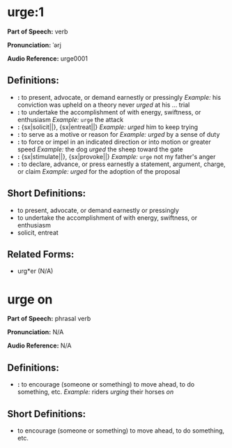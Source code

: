 # urge:1

**Part of Speech:** verb

**Pronunciation:** ˈərj

**Audio Reference:** urge0001

## Definitions:
- **:** to present, advocate, or demand earnestly or pressingly 
  *Example:* his conviction was upheld on a theory never *urged* at his … trial
- **:** to undertake the accomplishment of with energy, swiftness, or enthusiasm 
  *Example:* `urge` the attack
- **:** {sx|solicit||}, {sx|entreat||} 
  *Example:* *urged* him to keep trying
- **:** to serve as a motive or reason for 
  *Example:* *urged* by a sense of duty
- **:** to force or impel in an indicated direction or into motion or greater speed 
  *Example:* the dog *urged* the sheep toward the gate
- **:** {sx|stimulate||}, {sx|provoke||} 
  *Example:* `urge` not my father's anger
- **:** to declare, advance, or press earnestly a statement, argument, charge, or claim 
  *Example:* *urged* for the adoption of the proposal

## Short Definitions:
- to present, advocate, or demand earnestly or pressingly
- to undertake the accomplishment of with energy, swiftness, or enthusiasm
- solicit, entreat

## Related Forms:
- urg*er (N/A)
# urge on

**Part of Speech:** phrasal verb

**Pronunciation:** N/A

**Audio Reference:** N/A

## Definitions:
- **:** to encourage (someone or something) to move ahead, to do something, etc. 
  *Example:* riders *urging* their horses *on*

## Short Definitions:
- to encourage (someone or something) to move ahead, to do something, etc.
